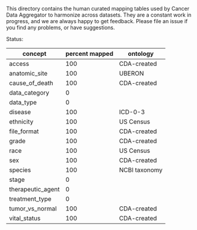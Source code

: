 This directory contains the human curated mapping tables used by Cancer Data Aggregator to harmonize across datasets. They are a constant work in progress, and we are always happy to get feedback. Please file an issue if you find any problems, or have suggestions.

Status:


|concept |percent mapped|ontology|
|--------|--------------|--------|
|access|100|CDA-created|
|anatomic_site|100|UBERON|
|cause_of_death|100|CDA-created|
|data_category|0||
|data_type|0||
|disease|100|ICD-0-3|
|ethnicity|100|US Census |
|file_format|100|CDA-created|
|grade|100|CDA-created|
|race|100|US Census|
|sex|100|CDA-created|
|species|100|NCBI taxonomy|
|stage|0||
|therapeutic_agent|0||
|treatment_type|0||
|tumor_vs_normal|100|CDA-created|
|vital_status|100|CDA-created|
